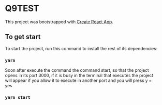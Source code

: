 # Q9TEST

This project was bootstrapped with [Create React App](https://github.com/facebook/create-react-app).

## To get start

To start the project, run this command to install the rest of its dependencies:

### `yarn`

Soon after execute the command the command start, so that the project opens in its port 3000, if it is busy in the terminal that executes the project will appear if you allow it to execute in another port and you will press y = yes

### `yarn start`
